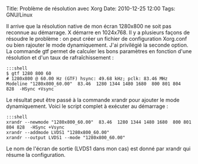 Title: Problème de résolution avec Xorg
Date: 2010-12-25 12:00
Tags: GNU/Linux


Il arrive que la résolution native de mon écran 1280x800 ne soit pas reconnue
au démarrage. X démarre en 1024x768. Il y a plusieurs façons de résoudre le
problème : on peut créer un fichier de configuration Xorg.conf ou bien
rajouter le mode dynamiquement. J'ai privilégié la seconde option. La commande
gtf permet de calculer les bons paramètres en fonction d'une résolution et
d'un taux de rafraîchissement :

	:::shell
    $ gtf 1280 800 60
    # 1280x800 @ 60.00 Hz (GTF) hsync: 49.68 kHz; pclk: 83.46 MHz
    Modeline "1280x800_60.00"  83.46  1280 1344 1480 1680  800 801 804 828  -HSync +Vsync
    
Le résultat peut être passé à la commande xrandr pour ajouter le mode
dynamiquement. Voici le script complet à exécuter au démarrage :

    :::shell
    xrandr --newmode "1280x800_60.00"  83.46  1280 1344 1480 1680  800 801 804 828  -HSync +Vsync
    xrandr --addmode LVDS1 "1280x800_60.00"
    xrandr --output LVDS1 --mode "1280x800_60.00"

Le nom de l'écran de sortie (LVDS1 dans mon cas) est donné par xrandr qui
résume la configuration.